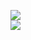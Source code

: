 [![](https://img.shields.io/badge/Made%20With-Github%20Spray-lightgrey.svg?style=for-the-badge&logo=github)](https://github.com/Annihil/github-spray#16160)  
[![](https://i.imgur.com/2DrTn0Z.gif)](https://github.com/Annihil/github-spray)